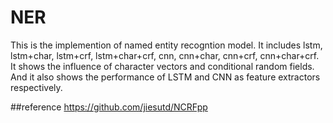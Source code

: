 # NER
This is the implemention of  named entity recogntion model.  It includes lstm, lstm+char, lstm+crf, lstm+char+crf, cnn, cnn+char, cnn+crf, cnn+char+crf.  It shows the influence of character vectors and conditional random fields. And it also shows the performance of LSTM and CNN as feature extractors respectively.  

##reference
https://github.com/jiesutd/NCRFpp
